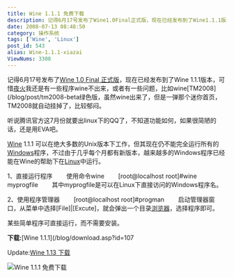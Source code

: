 ```yaml
---
title: Wine 1.1.1 免费下载
description: 记得6月17号发布了Wine1.0Final正式版，现在已经发布到了Wine1.1.1版本，可惜夜火我还是有一些程序wine不出来，或者有一些问题，比如wineTM2008绿色版，虽然wine出来了，但是一弹那个迷你首页，TM2008就自动挂掉了，比较郁闷。听说腾讯官方这7月份就要出linux下的QQ了，不知道功能如何，如果很简陋的话，还是用EVA吧。
date: 2008-07-13 08:48:50
category: 操作系统
tags: ['Wine', 'Linux']
post_id: 543
alias: Wine-1.1.1-xiazai
ViewNums: 3308
---
```


记得6月17号发布了[Wine 1.0 Final 正式版](/blog/wine-10-final-xiazaihtml "wine 10 final 正式版 下载")，现在已经发布到了Wine 1.1.1版本，可惜[夜火](/blog/)我还是有一些程序wine不出来，或者有一些问题，比如wine[TM2008](/blog/post/tm2008-beta绿色版，虽然wine出来了，但是一弹那个迷你首页，TM2008就自动挂掉了，比较郁闷。

听说腾讯官方这7月份就要出linux下的QQ了，不知道功能如何，如果很简陋的话，还是用EVA吧。

[Wine](/tags/Wine) 1.1.1 可以在绝大多数的Unix版本下工作，但其现在仍不能完全运行所有的[Windows](/tags/Windows)程序，不过由于几乎每个月都有新版本，越来越多的Windows程序已经能在Wine的帮助下在[Linux](/tags/Linux)中运行。

1、直接运行程序
　　使用命令wine
　　[root@localhost root]#wine myprogfile
　　其中myprogfile是可以在Linux下直接访问的Windows程序名。

2、使用程序管理器
　　[root@localhost root]#progman
　　启动管理器窗口，从菜单中选择[File]|[Excute]，就会弹出一个目录[浏览器](/tags/%E6%B5%8F%E8%A7%88%E5%99%A8)，选择程序即可。

某些简单程序可直接运行，而不需要安装。

**下载:**[Wine 1.1.1](/blog/download.asp?id=107

Update:[Wine 1.13 下载](/blog/wine-113)

![Wine 1.1.1 免费下载](http://www.winehq.org/images/shots/full/wine_1.png)

